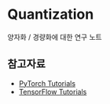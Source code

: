 # Quantization

양자화 / 경량화에 대한 연구 노트







## 참고자료
- [PyTorch Tutorials](https://tutorials.pytorch.kr/recipes/quantization.html)
- [TensorFlow Tutorials](https://www.tensorflow.org/lite/performance/post_training_quantization?hl=ko)


